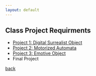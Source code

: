 ```yaml
---
layout: default
---
```


## Class Project Requirments

- [Project 1: Digital Surrealist Object](https://docs.google.com/document/d/e/2PACX-1vRW8yrYSsYQdOy8NJwwnF-rQGg4f5tN8YrHWpnC4HwFz5wcBC_zodHAvM3_BNpFYZ1Jkw1J06YO7oqo/pub)
- [Project 2: Motorized Automata](https://docs.google.com/document/d/e/2PACX-1vScxnrr5L59ov5lIvnG3MmL74H4UjtBjN6slLDgYyOap40SKJarUdmsUS2P05KKHSD-MQf6E8Diu6Le/pub)
- [Project 3: Emotive Object](https://docs.google.com/document/d/e/2PACX-1vSa9SOyLqub2V4MxGlG6urrMdnXeV5WdisJKAEV4HduyPMJtVFZm1ci-LV02Qn0JYxHkjoSu0DgdSoK/pub)
- Final Project  

[back](./)
